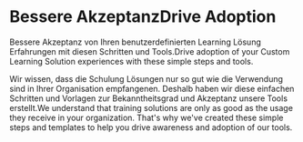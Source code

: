 # <a name="drive-adoption"></a><span data-ttu-id="55403-101">Bessere Akzeptanz</span><span class="sxs-lookup"><span data-stu-id="55403-101">Drive Adoption</span></span>

<span data-ttu-id="55403-102">Bessere Akzeptanz von Ihren benutzerdefinierten Learning Lösung Erfahrungen mit diesen Schritten und Tools.</span><span class="sxs-lookup"><span data-stu-id="55403-102">Drive adoption of your Custom Learning Solution experiences with these simple steps and tools.</span></span> 

<span data-ttu-id="55403-p101">Wir wissen, dass die Schulung Lösungen nur so gut wie die Verwendung sind in Ihrer Organisation empfangenen.  Deshalb haben wir diese einfachen Schritten und Vorlagen zur Bekanntheitsgrad und Akzeptanz unsere Tools erstellt.</span><span class="sxs-lookup"><span data-stu-id="55403-p101">We understand that training solutions are only as good as the usage they receive in your organization.  That's why we've created these simple steps and templates to help you drive awareness and adoption of our tools.</span></span>  



